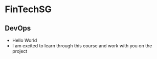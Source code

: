 # FinTechSG
## DevOps
* Hello World
* I am excited to learn through this course and work with you on the project 
